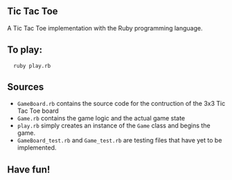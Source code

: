 ## Tic Tac Toe
A Tic Tac Toe implementation with the Ruby programming language.

## To play:

```
  ruby play.rb
```

## Sources

* `GameBoard.rb` contains the source code for the contruction of the 3x3 Tic Tac Toe board
* `Game.rb` contains the game logic and the actual game state
* `play.rb` simply creates an instance of the `Game` class and begins the game.
* `GameBoard_test.rb` and `Game_test.rb` are testing files that have yet to be implemented.

## Have fun!
